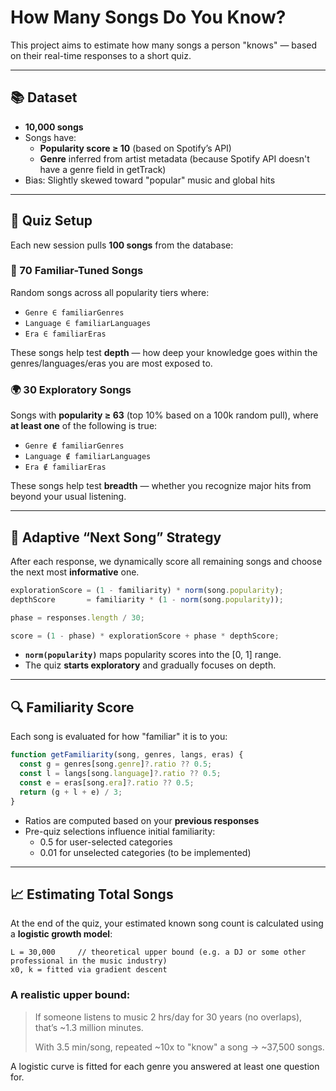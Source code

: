 
# How Many Songs Do You Know?

This project aims to estimate how many songs a person "knows" — based on their real-time responses to a short quiz.

---

## 📚 Dataset

- **10,000 songs**
- Songs have:
  - **Popularity score ≥ 10** (based on Spotify’s API)
  - **Genre** inferred from artist metadata (because Spotify API doesn't have a genre field in getTrack)
- Bias: Slightly skewed toward "popular" music and global hits

---

## 🧪 Quiz Setup

Each new session pulls **100 songs** from the database:

### 🎯 70 Familiar-Tuned Songs

Random songs across all popularity tiers where:

- `Genre ∈ familiarGenres`
- `Language ∈ familiarLanguages`
- `Era ∈ familiarEras`

These songs help test **depth** — how deep your knowledge goes within the genres/languages/eras you are most exposed to.

### 🌍 30 Exploratory Songs

Songs with **popularity ≥ 63** (top 10% based on a 100k random pull), where **at least one** of the following is true:

- `Genre ∉ familiarGenres`
- `Language ∉ familiarLanguages`
- `Era ∉ familiarEras`

These songs help test **breadth** — whether you recognize major hits from beyond your usual listening.

---

## 🧠 Adaptive “Next Song” Strategy

After each response, we dynamically score all remaining songs and choose the next most **informative** one.

```js
explorationScore = (1 - familiarity) * norm(song.popularity);
depthScore       = familiarity * (1 - norm(song.popularity));

phase = responses.length / 30;

score = (1 - phase) * explorationScore + phase * depthScore;
```

- **`norm(popularity)`** maps popularity scores into the [0, 1] range.
- The quiz **starts exploratory** and gradually focuses on depth.

---

## 🔍 Familiarity Score

Each song is evaluated for how "familiar" it is to you:

```js
function getFamiliarity(song, genres, langs, eras) {
  const g = genres[song.genre]?.ratio ?? 0.5;
  const l = langs[song.language]?.ratio ?? 0.5;
  const e = eras[song.era]?.ratio ?? 0.5;
  return (g + l + e) / 3;
}
```

- Ratios are computed based on your **previous responses**
- Pre-quiz selections influence initial familiarity:
  - 0.5 for user-selected categories
  - 0.01 for unselected categories
(to be implemented)
---

## 📈 Estimating Total Songs

At the end of the quiz, your estimated known song count is calculated using a **logistic growth model**:

```
L = 30,000     // theoretical upper bound (e.g. a DJ or some other professional in the music industry)
x0, k = fitted via gradient descent
```

### A realistic upper bound:

> If someone listens to music 2 hrs/day for 30 years (no overlaps), that’s ~1.3 million minutes.
>
> With 3.5 min/song, repeated ~10x to "know" a song → ~37,500 songs.
>

A logistic curve is fitted for each genre you answered at least one question for.


